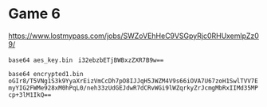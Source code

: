 # Game 6
https://www.lostmypass.com/jobs/SWZoVEhHeC9VSGpyRjc0RHUxemlpZz09/

```base64 aes_key.bin ```
```i32ebzbETjBWBxzZXR7B9w==```


```base64 encrypted1.bin```
```oGIr8/T5VNg1S3k9YyaXrEizVmCcDh7pO8IJJqH5JWZM4V9s66iOVA7U67zoH1SwlTVV7EmyYIG2FWMe928xM0hPqL0/neh33zUdGEJdwR7dCRvWGi9lWZqrkyZrJcmgMbRxIIMd35MPcp+3lM1IkQ==```